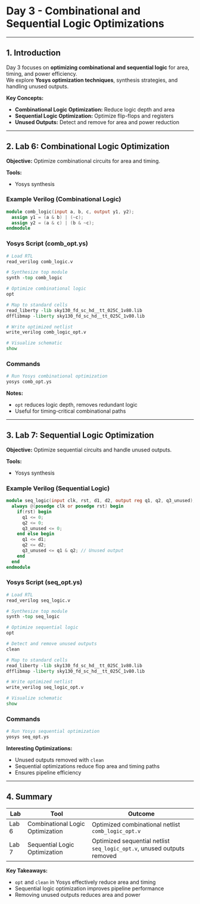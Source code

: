 
# Day 3 - Combinational and Sequential Logic Optimizations

---

## 1. Introduction
Day 3 focuses on **optimizing combinational and sequential logic** for area, timing, and power efficiency.  
We explore **Yosys optimization techniques**, synthesis strategies, and handling unused outputs.

**Key Concepts:**
- **Combinational Logic Optimization:** Reduce logic depth and area  
- **Sequential Logic Optimization:** Optimize flip-flops and registers  
- **Unused Outputs:** Detect and remove for area and power reduction  

---

## 2. Lab 6: Combinational Logic Optimization

**Objective:** Optimize combinational circuits for area and timing.

**Tools:**  
- Yosys synthesis

### Example Verilog (Combinational Logic)
~~~~verilog
module comb_logic(input a, b, c, output y1, y2);
  assign y1 = (a & b) | (~c);
  assign y2 = (a & c) | (b & ~c);
endmodule
~~~~

### Yosys Script (comb_opt.ys)
~~~~tcl
# Load RTL
read_verilog comb_logic.v

# Synthesize top module
synth -top comb_logic

# Optimize combinational logic
opt

# Map to standard cells
read_liberty -lib sky130_fd_sc_hd__tt_025C_1v80.lib
dfflibmap -liberty sky130_fd_sc_hd__tt_025C_1v80.lib

# Write optimized netlist
write_verilog comb_logic_opt.v

# Visualize schematic
show
~~~~

### Commands
~~~~bash
# Run Yosys combinational optimization
yosys comb_opt.ys
~~~~

**Notes:**
- `opt` reduces logic depth, removes redundant logic  
- Useful for timing-critical combinational paths  

---

## 3. Lab 7: Sequential Logic Optimization

**Objective:** Optimize sequential circuits and handle unused outputs.

**Tools:**  
- Yosys synthesis

### Example Verilog (Sequential Logic)
~~~~verilog
module seq_logic(input clk, rst, d1, d2, output reg q1, q2, q3_unused);
  always @(posedge clk or posedge rst) begin
    if(rst) begin
      q1 <= 0;
      q2 <= 0;
      q3_unused <= 0;
    end else begin
      q1 <= d1;
      q2 <= d2;
      q3_unused <= q1 & q2; // Unused output
    end
  end
endmodule
~~~~

### Yosys Script (seq_opt.ys)
~~~~tcl
# Load RTL
read_verilog seq_logic.v

# Synthesize top module
synth -top seq_logic

# Optimize sequential logic
opt

# Detect and remove unused outputs
clean

# Map to standard cells
read_liberty -lib sky130_fd_sc_hd__tt_025C_1v80.lib
dfflibmap -liberty sky130_fd_sc_hd__tt_025C_1v80.lib

# Write optimized netlist
write_verilog seq_logic_opt.v

# Visualize schematic
show
~~~~

### Commands
~~~~bash
# Run Yosys sequential optimization
yosys seq_opt.ys
~~~~

**Interesting Optimizations:**
- Unused outputs removed with `clean`  
- Sequential optimizations reduce flop area and timing paths  
- Ensures pipeline efficiency  

---

## 4. Summary

| Lab | Tool | Outcome |
|-----|------|--------|
| Lab 6 | Combinational Logic Optimization | Optimized combinational netlist `comb_logic_opt.v` |
| Lab 7 | Sequential Logic Optimization | Optimized sequential netlist `seq_logic_opt.v`, unused outputs removed |

**Key Takeaways:**
- `opt` and `clean` in Yosys effectively reduce area and timing  
- Sequential logic optimization improves pipeline performance  
- Removing unused outputs reduces area and power
